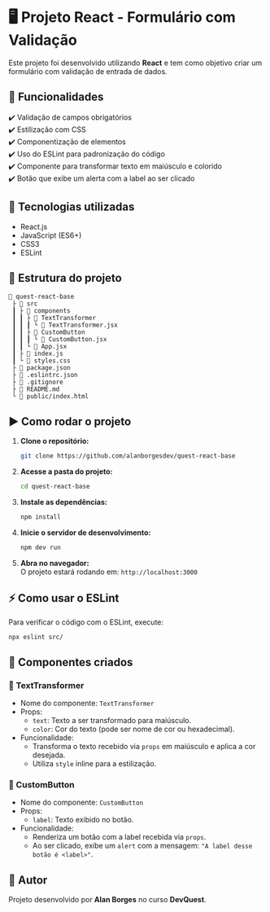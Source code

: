 # 🖥️ Projeto React - Formulário com Validação  

Este projeto foi desenvolvido utilizando **React** e tem como objetivo criar um formulário com validação de entrada de dados.  

## 📌 Funcionalidades  
✔️ Validação de campos obrigatórios  
✔️ Estilização com CSS  
✔️ Componentização de elementos  
✔️ Uso do ESLint para padronização do código  
✔️ Componente para transformar texto em maiúsculo e colorido  
✔️ Botão que exibe um alerta com a label ao ser clicado  

## 🚀 Tecnologias utilizadas  
- React.js  
- JavaScript (ES6+)  
- CSS3  
- ESLint  

## 🐂 Estrutura do projeto  
```
📝 quest-react-base  
 ├ 📂 src  
 ┃ ├ 📂 components  
 ┃ ┃ ├ 📂 TextTransformer  
 ┃ ┃ ┃ └ 📄 TextTransformer.jsx  
 ┃ ┃ ├ 📂 CustomButton  
 ┃ ┃ ┃ └ 📄 CustomButton.jsx  
 ┃ ┃ └ 📄 App.jsx  
 ┃ ├ 📄 index.js  
 ┃ └ 📄 styles.css  
 ├ 📄 package.json  
 ├ 📄 .eslintrc.json  
 ├ 📄 .gitignore  
 ├ 📄 README.md  
 └ 📄 public/index.html  
```

## ▶️ Como rodar o projeto  

1. **Clone o repositório:**  
   ```bash
   git clone https://github.com/alanborgesdev/quest-react-base
   ```
2. **Acesse a pasta do projeto:**  
   ```bash
   cd quest-react-base
   ```
3. **Instale as dependências:**  
   ```bash
   npm install
   ```
4. **Inicie o servidor de desenvolvimento:**  
   ```bash
   npm dev run
   ```
5. **Abra no navegador:**  
   O projeto estará rodando em: `http://localhost:3000`

## ⚡ Como usar o ESLint  
Para verificar o código com o ESLint, execute:  
```bash
npx eslint src/
```

## 📌 Componentes criados  
### 🔧 TextTransformer 
- Nome do componente: `TextTransformer`
- Props:
  - `text`: Texto a ser transformado para maiúsculo.
  - `color`: Cor do texto (pode ser nome de cor ou hexadecimal).
- Funcionalidade:
  - Transforma o texto recebido via `props` em maiúsculo e aplica a cor desejada.
  - Utiliza `style` inline para a estilização.

### 🔧 CustomButton 
- Nome do componente: `CustomButton`
- Props:
  - `label`: Texto exibido no botão.
- Funcionalidade:
  - Renderiza um botão com a label recebida via `props`.
  - Ao ser clicado, exibe um `alert` com a mensagem: `"A label desse botão é <label>"`.

## 📌 Autor  
Projeto desenvolvido por **Alan Borges** no curso **DevQuest**.  

